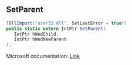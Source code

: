 ## SetParent

```csharp
[DllImport("user32.dll", SetLastError = true)]
public static extern IntPtr SetParent(
   IntPtr hWndChild,
   IntPtr hWndNewParent
);
```

Microsoft documentation: [Link](https://docs.microsoft.com/en-us/windows/win32/api/winuser/nf-winuser-setparent)
